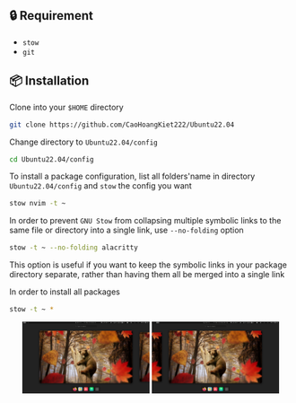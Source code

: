 ## 🔒 Requirement

- `stow`
- `git`

## 📦 Installation

Clone into your `$HOME` directory

```bash
git clone https://github.com/CaoHoangKiet222/Ubuntu22.04
```

Change directory to `Ubuntu22.04/config`

```bash
cd Ubuntu22.04/config
```

To install a package configuration, list all folders'name in directory `Ubuntu22.04/config` and `stow` the config you want

```bash
stow nvim -t ~
```

In order to prevent `GNU Stow` from collapsing multiple symbolic links to the same file or directory into a single link, use `--no-folding` option

```bash
stow -t ~ --no-folding alacritty
```

This option is useful if you want to keep the symbolic links in your package directory separate, rather than having them all be merged into a single link

In order to install all packages

```bash
stow -t ~ *
```

<p align="center">
 <img width="45%" src="https://github.com/CaoHoangKiet222/Ubuntu22.04/blob/main/images/screenshot1.png">
 <img width="45%" src="https://github.com/CaoHoangKiet222/Ubuntu22.04/blob/main/images/screenshot2.png" /> 
</p>
